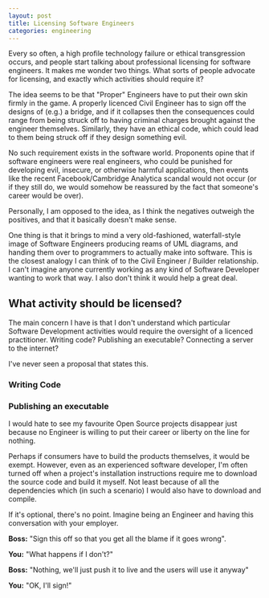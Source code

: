 ```yaml
---
layout: post
title: Licensing Software Engineers
categories: engineering
---
```


Every so often, a high profile technology failure or ethical transgression occurs, 
and people start talking about professional licensing for software engineers. 
It makes me wonder two things.  What sorts of people advocate for licensing, 
and exactly which activities should require it?

The idea seems to be that "Proper" Engineers have to put their own skin firmly in the game.
A properly licenced Civil Engineer has to sign off the designs of (e.g.) a bridge, and if it collapses
then the consequences could range from being struck off to having criminal charges brought against 
the engineer themselves.  Similarly, they have an ethical code, which could lead to them being 
struck off if they design something evil.

No such requirement exists in the software world.  Proponents opine that if software engineers were
real engineers, who could be punished for developing evil, insecure, or otherwise harmful
applications, then events like the recent Facebook/Cambridge Analytica scandal would not occur 
(or if they still do, we would somehow be reassured by the fact that someone's career would be over).

Personally, I am opposed to the idea, as I think the negatives outweigh the positives, and that
it basically doesn't make sense.

One thing is that it brings to mind a very old-fashioned, waterfall-style image of 
Software Engineers producing reams of UML diagrams, and handing them over to programmers
to actually make into software.  This is the closest analogy I can think of to the 
Civil Engineer / Builder relationship.  I can't imagine anyone currently working as any kind of
Software Developer wanting to work that way.  I also don't think it would help a great deal.


## What activity should be licensed?

The main concern I have is that I don't understand which particular Software Development 
activities would require the oversight of a licenced practitioner.  Writing code? Publishing 
an executable? Connecting a server to the internet?  

I've never seen a proposal that states this.

### Writing Code

### Publishing an executable

I would hate to see my favourite Open Source projects disappear just because no Engineer is 
willing to put their career or liberty on the line for nothing.

Perhaps if consumers have to build the products themselves, it would be exempt.  However, even as an
experienced software developer, I'm often turned off when a project's installation instructions 
require me to download the source code and build it myself.  Not least because of all the dependencies
which (in such a scenario) I would also have to download and compile.



If it's optional, there's no point.  Imagine being an Engineer and having this conversation with 
your employer.

**Boss:** "Sign this off so that you get all the blame if it goes wrong".

**You:** "What happens if I don't?"

**Boss:** "Nothing, we'll just push it to live and the users will use it anyway"

**You:** "OK, I'll sign!"



